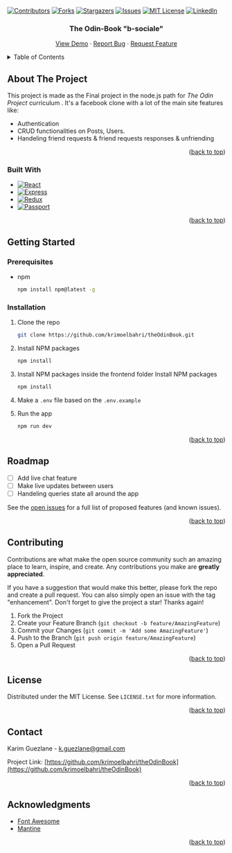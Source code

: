 <div id="top"></div>
<!--
*** Thanks for checking out the Best-README-Template. If you have a suggestion
*** that would make this better, please fork the repo and create a pull request
*** or simply open an issue with the tag "enhancement".
*** Don't forget to give the project a star!
*** Thanks again! Now go create something AMAZING! :D
-->

<!-- PROJECT SHIELDS -->
<!--
*** I'm using markdown "reference style" links for readability.
*** Reference links are enclosed in brackets [ ] instead of parentheses ( ).
*** See the bottom of this document for the declaration of the reference variables
*** for contributors-url, forks-url, etc. This is an optional, concise syntax you may use.
*** https://www.markdownguide.org/basic-syntax/#reference-style-links
-->

[![Contributors][contributors-shield]][contributors-url]
[![Forks][forks-shield]][forks-url]
[![Stargazers][stars-shield]][stars-url]
[![Issues][issues-shield]][issues-url]
[![MIT License][license-shield]][license-url]
[![LinkedIn][linkedin-shield]][linkedin-url]

<!-- PROJECT LOGO -->
<!--<br />
<div align="center">
  <a href="https://github.com/krimoelbahri/krimoelbahri">
    <img src="images/logo.png" alt="Logo" width="80" height="80">
  </a>-->

<h3 align="center">The Odin-Book "b-sociale"</h3>

  <p align="center">
    <a href="https://b-sociale.herokuapp.com/">View Demo</a>
    ·
    <a href="https://github.com/krimoelbahri/theOdinBook/issues">Report Bug</a>
    ·
    <a href="https://github.com/krimoelbahri/theOdinBook/issues">Request Feature</a>
  </p>
</div>

<!-- TABLE OF CONTENTS -->
<details>
  <summary>Table of Contents</summary>
  <ol>
    <li>
      <a href="#about-the-project">About The Project</a>
      <ul>
        <li><a href="#built-with">Built With</a></li>
      </ul>
    </li>
    <li>
      <a href="#getting-started">Getting Started</a>
      <ul>
        <li><a href="#prerequisites">Prerequisites</a></li>
        <li><a href="#installation">Installation</a></li>
      </ul>
    </li>
    <li><a href="#usage">Usage</a></li>
    <li><a href="#roadmap">Roadmap</a></li>
    <li><a href="#contributing">Contributing</a></li>
    <li><a href="#license">License</a></li>
    <li><a href="#contact">Contact</a></li>
    <li><a href="#acknowledgments">Acknowledgments</a></li>
  </ol>
</details>

<!-- ABOUT THE PROJECT -->

## About The Project

<!--
TODO: add this later
[![Product Name Screen Shot][product-screenshot]](https://example.com) -->

This project is made as the Final project in the node.js path for _The Odin Project_ curriculum .
It's a facebook clone with a lot of the main site features like:

-   Authentication
-   CRUD functionalities on Posts, Users.
-   Handeling friend requests & friend requests responses & unfriending

<p align="right">(<a href="#top">back to top</a>)</p>

### Built With

-   [![React][react.js]][react-url]
-   [![Express][express.js]][express-url]
-   [![Redux][redux.js]][redux-url]
-   [![Passport][passport.js]][passport-url]

<p align="right">(<a href="#top">back to top</a>)</p>

<!-- GETTING STARTED -->

## Getting Started

### Prerequisites

-   npm
    ```sh
    npm install npm@latest -g
    ```

### Installation

1. Clone the repo
    ```sh
    git clone https://github.com/krimoelbahri/theOdinBook.git
    ```
2. Install NPM packages
    ```sh
    npm install
    ```
3. Install NPM packages inside the frontend folder
   Install NPM packages
    ```sh
    npm install
    ```
4. Make a `.env` file based on the `.env.example`

5. Run the app
    ```sh
    npm run dev
    ```

<p align="right">(<a href="#top">back to top</a>)</p>

<!-- ROADMAP -->

## Roadmap

-   [ ] Add live chat feature
-   [ ] Make live updates between users
-   [ ] Handeling queries state all around the app

See the [open issues](https://github.com/krimoelbahri/theOdinBook/issues) for a full list of proposed features (and known issues).

<p align="right">(<a href="#top">back to top</a>)</p>

<!-- CONTRIBUTING -->

## Contributing

Contributions are what make the open source community such an amazing place to learn, inspire, and create. Any contributions you make are **greatly appreciated**.

If you have a suggestion that would make this better, please fork the repo and create a pull request. You can also simply open an issue with the tag "enhancement".
Don't forget to give the project a star! Thanks again!

1. Fork the Project
2. Create your Feature Branch (`git checkout -b feature/AmazingFeature`)
3. Commit your Changes (`git commit -m 'Add some AmazingFeature'`)
4. Push to the Branch (`git push origin feature/AmazingFeature`)
5. Open a Pull Request

<p align="right">(<a href="#top">back to top</a>)</p>

<!-- LICENSE -->

## License

Distributed under the MIT License. See `LICENSE.txt` for more information.

<p align="right">(<a href="#top">back to top</a>)</p>

<!-- CONTACT -->

## Contact

Karim Guezlane - k.guezlane@gmail.com

Project Link: [https://github.com/krimoelbahri/theOdinBook](https://github.com/krimoelbahri/theOdinBook)

<p align="right">(<a href="#top">back to top</a>)</p>

<!-- ACKNOWLEDGMENTS -->

## Acknowledgments

-   [Font Awesome](https://fontawesome.com)
-   [Mantine ](https://mantine.dev/)

<p align="right">(<a href="#top">back to top</a>)</p>

<!-- MARKDOWN LINKS & IMAGES -->
<!-- https://www.markdownguide.org/basic-syntax/#reference-style-links -->

[contributors-shield]: https://img.shields.io/github/contributors/krimoelbahri/theOdinBook.svg?style=for-the-badge
[contributors-url]: https://github.com/krimoelbahri/theOdinBook/graphs/contributors
[forks-shield]: https://img.shields.io/github/forks/krimoelbahri/theOdinBook.svg?style=for-the-badge
[forks-url]: https://github.com/krimoelbahri/theOdinBook/network/members
[stars-shield]: https://img.shields.io/github/stars/krimoelbahri/theOdinBook.svg?style=for-the-badge
[stars-url]: https://github.com/krimoelbahri/theOdinBook/stargazers
[issues-shield]: https://img.shields.io/github/issues/krimoelbahri/theOdinBook.svg?style=for-the-badge
[issues-url]: https://github.com/krimoelbahri/theOdinBook/issues
[license-shield]: https://img.shields.io/github/license/krimoelbahri/theOdinBook.svg?style=for-the-badge
[license-url]: https://github.com/krimoelbahri/theOdinBook/blob/master/LICENSE.txt
[linkedin-shield]: https://img.shields.io/badge/-LinkedIn-black.svg?style=for-the-badge&logo=linkedin&colorB=555
[linkedin-url]: https://linkedin.com/in/karim-guezlane
[product-screenshot]: images/screenshot.png
[redux.js]: https://img.shields.io/badge/Redux-20232A?style=for-the-badge&logo=Redux&logoColor=61DAFB
[redux-url]: https://redux-toolkit.js.org/
[react.js]: https://img.shields.io/badge/React-20232A?style=for-the-badge&logo=react&logoColor=61DAFB
[react-url]: https://reactjs.org/
[express.js]: https://img.shields.io/badge/Express-20232A?style=for-the-badge&logo=Express&logoColor=61DAFB
[express-url]: https://expressjs.com/
[passport.js]: https://img.shields.io/badge/Passport-20232A?style=for-the-badge&logo=Passport&logoColor=61DAFB
[passport-url]: https://www.passportjs.org/
